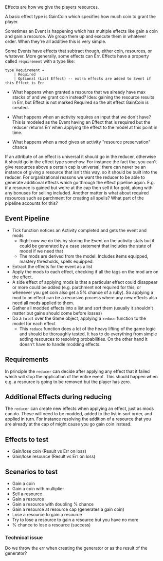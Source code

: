 Effects are how we give the players resources.

A basic effect type is GainCoin which specifies how much coin to grant the player.

Sometimes an Event is happening which has multiple effects like gain a coin and gain a resource. We group them up and execute them in whatever order. When they're all additive this is very simple.

Some Events have effects that subtract though, either coin, resources, or whatever. More generally, some effects can Err. Effects have a property called `requirement` with a type like:

```
type Requirement =
	| Required 
	| Optional (List Effect) -- extra effects are added to Event if this Effect is Err
```


- What happens when granted a resource that we already have max stacks of and we grant coin instead?
Idea: gaining the resource results in Err, but Effect is not marked Required so the alt effect GainCoin is created.

- What happens when an activity requires an input that we don't have?
This is modeled as the Event having an Effect that is required but the reducer returns Err when applying the effect to the model at this point in time.

- What happens when a mod gives an activity "resource preservation" chance

If an attribute of an effect is universal it should go in the reducer, otherwise it should go in the effect type somehow. For instance the fact that you can't give resources above a certain cap is universal, there can never be an instance of giving a resource that isn't this way, so it should be built into the reducer. For organizational reasons we want the reducer to be able to generate additional effects which go through the effect pipeline again. E.g. if a resource is gained but we're at the cap then sell it for gold, along with any bonuses for selling included. Another matter is what about required resources such as parchment for creating all spells? What part of the pipeline accounts for this?

## Event Pipeline
* Tick function notices an Activity completed and gets the event and mods
    * Right now we do this by storing the Event on the activity stats but it could be generated by a case statement that includes the state of model if we need that
    * The mods are derived from the model. Includes items equipped, mastery thresholds, spells equipped.
* Extract the effects for the event as a list
* Apply the mods to each effect, checking if all the tags on the mod are on the effect.
* A side effect of applying mods is that a particular effect could disappear or more could be added (e.g. parchment not required for this, or whenever you get coin also get a 5% chance of a ruby). So applying a mod to an effect can be a recursive process where any new effects also need all mods applied to them.
* Gather all modded effects into a list and sort them (usually it shouldn't matter but gains should come before losses)
* Do a `foldl` over the Game object, applying a `reduce` function to the model for each effect
    * This `reduce` function does a lot of the heavy lifting of the game logic and should be thoroughly tested. It has to do everything from simple adding resources to resolving probabilities. On the other hand it doesn't have to handle modding effects.

## Requirements
In principle the `reducer` can decide after applying any effect that it failed which will stop the application of the entire event. This should happen when e.g. a resource is going to be removed but the player has zero. 

## Additional Effects during reducing
The `reducer` can create new effects when applying an effect, just as mods can do. These will need to be modded, added to the list in sort order, and applied in turn. For instance resolving the addition of a resource that you are already at the cap of might cause you go gain coin instead.

## Effects to test
* Gain/lose coin (Result vs Err on loss)
* Gain/lose resource (Result vs Err on loss)

## Scenarios to test
* Gain a coin
* Gain a coin with multiplier
* Sell a resource
* Gain a resource
* Gain a resource with doubling % chance
* Gain a resource at resource cap (generates a gain coin)
* Lose a resource to gain a resource
* Try to lose a resource to gain a resource but you have no more
* % chance to lose a resource (success)

### Technical issue
Do we throw the err when creating the generator or as the result of the generator?